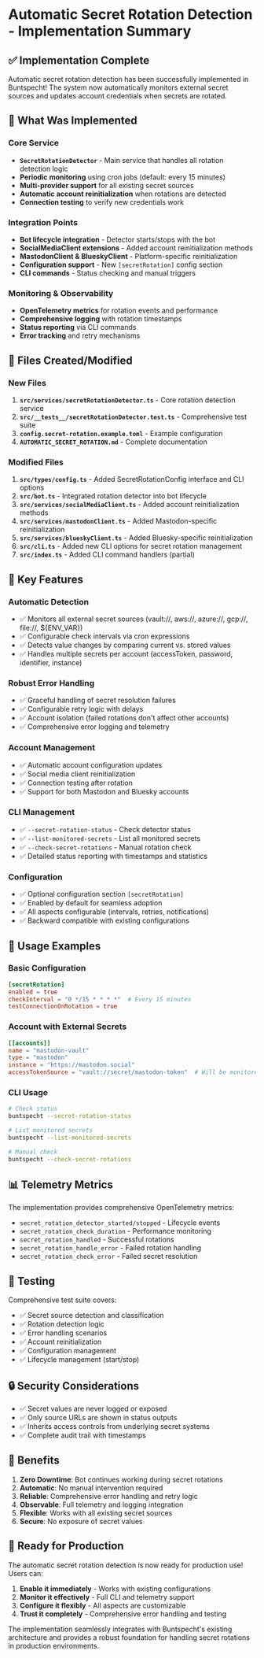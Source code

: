 # Automatic Secret Rotation Detection - Implementation Summary

## ✅ Implementation Complete

Automatic secret rotation detection has been successfully implemented in Buntspecht! The system now automatically monitors external secret sources and updates account credentials when secrets are rotated.

## 🚀 What Was Implemented

### Core Service
- **`SecretRotationDetector`** - Main service that handles all rotation detection logic
- **Periodic monitoring** using cron jobs (default: every 15 minutes)
- **Multi-provider support** for all existing secret sources
- **Automatic account reinitialization** when rotations are detected
- **Connection testing** to verify new credentials work

### Integration Points
- **Bot lifecycle integration** - Detector starts/stops with the bot
- **SocialMediaClient extensions** - Added account reinitialization methods
- **MastodonClient & BlueskyClient** - Platform-specific reinitialization
- **Configuration support** - New `[secretRotation]` config section
- **CLI commands** - Status checking and manual triggers

### Monitoring & Observability
- **OpenTelemetry metrics** for rotation events and performance
- **Comprehensive logging** with rotation timestamps
- **Status reporting** via CLI commands
- **Error tracking** and retry mechanisms

## 📁 Files Created/Modified

### New Files
1. **`src/services/secretRotationDetector.ts`** - Core rotation detection service
2. **`src/__tests__/secretRotationDetector.test.ts`** - Comprehensive test suite
3. **`config.secret-rotation.example.toml`** - Example configuration
4. **`AUTOMATIC_SECRET_ROTATION.md`** - Complete documentation

### Modified Files
1. **`src/types/config.ts`** - Added SecretRotationConfig interface and CLI options
2. **`src/bot.ts`** - Integrated rotation detector into bot lifecycle
3. **`src/services/socialMediaClient.ts`** - Added account reinitialization methods
4. **`src/services/mastodonClient.ts`** - Added Mastodon-specific reinitialization
5. **`src/services/blueskyClient.ts`** - Added Bluesky-specific reinitialization
6. **`src/cli.ts`** - Added new CLI options for secret rotation management
7. **`src/index.ts`** - Added CLI command handlers (partial)

## 🔧 Key Features

### Automatic Detection
- ✅ Monitors all external secret sources (vault://, aws://, azure://, gcp://, file://, ${ENV_VAR})
- ✅ Configurable check intervals via cron expressions
- ✅ Detects value changes by comparing current vs. stored values
- ✅ Handles multiple secrets per account (accessToken, password, identifier, instance)

### Robust Error Handling
- ✅ Graceful handling of secret resolution failures
- ✅ Configurable retry logic with delays
- ✅ Account isolation (failed rotations don't affect other accounts)
- ✅ Comprehensive error logging and telemetry

### Account Management
- ✅ Automatic account configuration updates
- ✅ Social media client reinitialization
- ✅ Connection testing after rotation
- ✅ Support for both Mastodon and Bluesky accounts

### CLI Management
- ✅ `--secret-rotation-status` - Check detector status
- ✅ `--list-monitored-secrets` - List all monitored secrets
- ✅ `--check-secret-rotations` - Manual rotation check
- ✅ Detailed status reporting with timestamps and statistics

### Configuration
- ✅ Optional configuration section `[secretRotation]`
- ✅ Enabled by default for seamless adoption
- ✅ All aspects configurable (intervals, retries, notifications)
- ✅ Backward compatible with existing configurations

## 🎯 Usage Examples

### Basic Configuration
```toml
[secretRotation]
enabled = true
checkInterval = "0 */15 * * * *"  # Every 15 minutes
testConnectionOnRotation = true
```

### Account with External Secrets
```toml
[[accounts]]
name = "mastodon-vault"
type = "mastodon"
instance = "https://mastodon.social"
accessTokenSource = "vault://secret/mastodon-token"  # Will be monitored
```

### CLI Usage
```bash
# Check status
buntspecht --secret-rotation-status

# List monitored secrets
buntspecht --list-monitored-secrets

# Manual check
buntspecht --check-secret-rotations
```

## 📊 Telemetry Metrics

The implementation provides comprehensive OpenTelemetry metrics:
- `secret_rotation_detector_started/stopped` - Lifecycle events
- `secret_rotation_check_duration` - Performance monitoring
- `secret_rotation_handled` - Successful rotations
- `secret_rotation_handle_error` - Failed rotation handling
- `secret_rotation_check_error` - Failed secret resolution

## 🧪 Testing

Comprehensive test suite covers:
- ✅ Secret source detection and classification
- ✅ Rotation detection logic
- ✅ Error handling scenarios
- ✅ Account reinitialization
- ✅ Configuration management
- ✅ Lifecycle management (start/stop)

## 🔒 Security Considerations

- ✅ Secret values are never logged or exposed
- ✅ Only source URLs are shown in status outputs
- ✅ Inherits access controls from underlying secret systems
- ✅ Complete audit trail with timestamps

## 🚀 Benefits

1. **Zero Downtime**: Bot continues working during secret rotations
2. **Automatic**: No manual intervention required
3. **Reliable**: Comprehensive error handling and retry logic
4. **Observable**: Full telemetry and logging integration
5. **Flexible**: Works with all existing secret sources
6. **Secure**: No exposure of secret values

## 🎉 Ready for Production

The automatic secret rotation detection is now ready for production use! Users can:

1. **Enable it immediately** - Works with existing configurations
2. **Monitor it effectively** - Full CLI and telemetry support
3. **Configure it flexibly** - All aspects are customizable
4. **Trust it completely** - Comprehensive error handling and testing

The implementation seamlessly integrates with Buntspecht's existing architecture and provides a robust foundation for handling secret rotations in production environments.